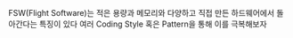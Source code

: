 FSW(Flight Software)는 적은 용량과 메모리와 다양하고 직접 만든 하드웨어에서 돌아간다는 특징이 있다
여러 Coding Style 혹은 Pattern을 통해 이를 극복해보자
